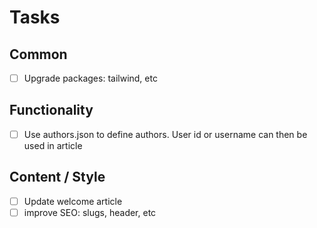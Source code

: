 # Tasks

## Common

- [ ] Upgrade packages: tailwind, etc

## Functionality

- [ ] Use authors.json to define authors. User id or username can then be used in article

## Content / Style

- [ ] Update welcome article
- [ ] improve SEO: slugs, header, etc
